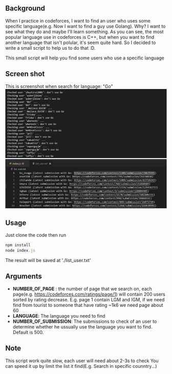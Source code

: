 ## Background
When I practice in codeforces, I want to find an user who uses some specific language(e.g. Now I want to find a guy use Golang).
Why? I want to see what they do and maybe I'll learn something. As you can see, the most popular language use in codeforces is C++, but when you want to find another language that isn't polular, it's seem quite hard. So I decided to write a small script to help us to do that :D.

This small script will help you find some users who use a specific language

## Screen shot
This is screenshot when search for language: "Go"<br>
<img src="screenshot1.png" alt=""><br><img src="screenshot2.png" alt=""><br>
## Usage
Just clone the code then run
```js
npm install
node index.js
```
The result will be saved at './list_user.txt'
## Arguments
- <b>NUMBER_OF_PAGE</b> : the number of page that we search on, each page(e.g. https://codeforces.com/ratings/page/1) will contain 200 users sorted by rating decrease. E.g. page 1 contain LGM and IGM, if we need find from tourist to someone that have rating ~1k6 we need page about 60 
- <b>LANGUAGE</b>: The language you need to find
- <b>NUMBER_OF_SUBMISSION</b>: The submissions to check of an user to determine whether he ussually use the language you want to find. Default is 500.

## Note
This script work quite slow, each user will need about 2-3s to check
You can speed it up by limit the list it find(E.g. Search in specific counntry...)